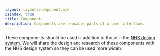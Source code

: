 ```yaml
---
layout: layouts/component.njk
isIndex: true
title: Components
description: Components are reusable parts of a user interface.
---
```


These components should be used in addition to those in the [NHS design system](https://service-manual.nhs.uk/design-system). We will share the design and research of these components with the NHS design system so they can be used more widely.
